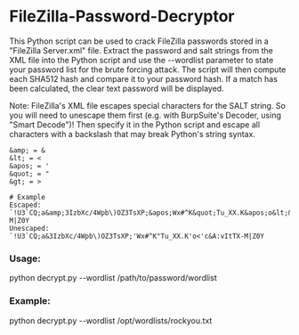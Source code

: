 # FileZilla-Password-Decryptor

This Python script can be used to crack FileZilla passwords stored in a "FileZilla Server.xml" file. Extract the password and salt strings from the XML file into the Python script and use the --wordlist parameter to state your password list for the brute forcing attack. The script will then compute each SHA512 hash and compare it to your password hash. If a match has been calculated, the clear text password will be displayed.

Note: FileZilla's XML file escapes special characters for the SALT string. So you will need to unescape them first (e.g. with BurpSuite's Decoder, using "Smart Decode")! Then specify it in the Python script and escape all characters with a backslash that may break Python's string syntax.

```
&amp; = &
&lt; = <
&apos; = '
&quot; = "
&gt; = >

# Example
Escaped:        `!U3`CQ;a&amp;3IzbXc/4Wpb\)OZ3TsXP;&apos;Wx#^K&quot;Tu_XX.K&apos;o&lt;&apos;c&amp;A:vItTX-M|Z0Y
Unescaped:      `!U3`CQ;a&3IzbXc/4Wpb\)OZ3TsXP;'Wx#^K"Tu_XX.K'o<'c&A:vItTX-M|Z0Y
```

### Usage:

python decrypt.py --wordlist /path/to/password/wordlist
  
### Example:

python decrypt.py --wordlist /opt/wordlists/rockyou.txt
